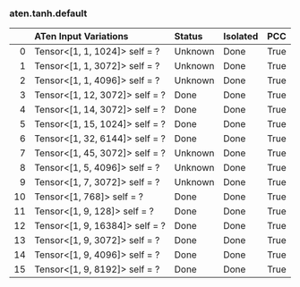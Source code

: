 ### aten.tanh.default
|    | ATen Input Variations          | Status   | Isolated   | PCC   |
|---:|:-------------------------------|:---------|:-----------|:------|
|  0 | Tensor<[1, 1, 1024]> self = ?  | Unknown  | Done       | True  |
|  1 | Tensor<[1, 1, 3072]> self = ?  | Unknown  | Done       | True  |
|  2 | Tensor<[1, 1, 4096]> self = ?  | Unknown  | Done       | True  |
|  3 | Tensor<[1, 12, 3072]> self = ? | Done     | Done       | True  |
|  4 | Tensor<[1, 14, 3072]> self = ? | Done     | Done       | True  |
|  5 | Tensor<[1, 15, 1024]> self = ? | Done     | Done       | True  |
|  6 | Tensor<[1, 32, 6144]> self = ? | Done     | Done       | True  |
|  7 | Tensor<[1, 45, 3072]> self = ? | Unknown  | Done       | True  |
|  8 | Tensor<[1, 5, 4096]> self = ?  | Unknown  | Done       | True  |
|  9 | Tensor<[1, 7, 3072]> self = ?  | Unknown  | Done       | True  |
| 10 | Tensor<[1, 768]> self = ?      | Done     | Done       | True  |
| 11 | Tensor<[1, 9, 128]> self = ?   | Done     | Done       | True  |
| 12 | Tensor<[1, 9, 16384]> self = ? | Done     | Done       | True  |
| 13 | Tensor<[1, 9, 3072]> self = ?  | Done     | Done       | True  |
| 14 | Tensor<[1, 9, 4096]> self = ?  | Done     | Done       | True  |
| 15 | Tensor<[1, 9, 8192]> self = ?  | Done     | Done       | True  |

